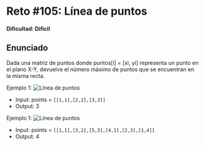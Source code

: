 # Reto #105: Línea de puntos

#### Dificultad: Dificil

## Enunciado

Dada una matriz de puntos donde puntos[i] = [xi, yi] representa un punto en el plano X-Y, devuelve el número máximo de puntos que se encuentran en la misma recta.

Ejemplo 1:
![Línea de puntos](https://assets.leetcode.com/uploads/2021/02/25/plane1.jpg)

- Input: points = `[[1,1],[2,2],[3,3]]`
- Output: 3

Ejemplo 1:
![Línea de puntos](https://assets.leetcode.com/uploads/2021/02/25/plane2.jpg)

- Input: points = `[[1,1],[3,2],[5,3],[4,1],[2,3],[1,4]]`
- Output: 4
